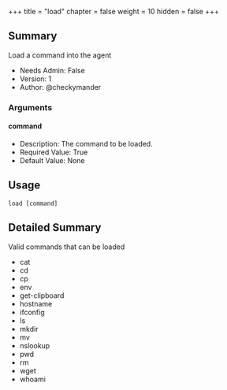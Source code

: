 +++
title = "load"
chapter = false
weight = 10
hidden = false
+++

## Summary
Load a command into the agent
 
- Needs Admin: False  
- Version: 1  
- Author: @checkymander  

### Arguments
#### command

- Description: The command to be loaded.
- Required Value: True  
- Default Value: None  

## Usage

```
load [command]
```

## Detailed Summary
Valid commands that can be loaded
* cat
* cd
* cp
* env
* get-clipboard
* hostname
* ifconfig
* ls
* mkdir
* mv
* nslookup
* pwd
* rm
* wget
* whoami